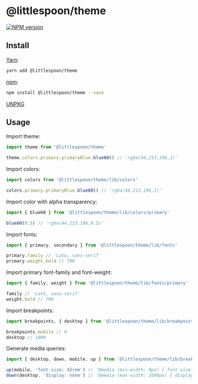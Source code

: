 # @littlespoon/theme

[![NPM version](https://img.shields.io/npm/v/@littlespoon/theme.svg)](https://www.npmjs.com/package/@littlespoon/theme)

## Install

[Yarn](https://yarnpkg.com/package/@littlespoon/theme):

```sh
yarn add @littlespoon/theme
```

[npm](https://www.npmjs.com/package/@littlespoon/theme):

```sh
npm install @littlespoon/theme --save
```

[UNPKG](https://unpkg.com/browse/@littlespoon/theme/)

## Usage

Import theme:

```ts
import theme from '@littlespoon/theme'

theme.colors.primary.primaryBlue.blue60() // 'rgba(44,213,196,1)'
```

Import colors:

```ts
import colors from '@littlespoon/theme/lib/colors'

colors.primary.primaryBlue.blue60() // 'rgba(44,213,196,1)'
```

Import color with alpha transparency:

```ts
import { blue60 } from '@littlespoon/theme/lib/colors/primary'

blue60(0.5) // 'rgba(44,213,196,0.5)'
```

Import fonts:

```ts
import { primary, secondary } from '@littlespoon/theme/lib/fonts'

primary.family // 'Lato, sans-serif'
primary.weight.bold // 700
```

Import primary font-family and font-weight:

```ts
import { family, weight } from '@littlespoon/theme/lib/fonts/primary'

family // 'Lato, sans-serif'
weight.bold // 700
```

Import breakpoints:

```ts
import breakpoints, { desktop } from '@littlespoon/theme/lib/breakpoints'

breakpoints.mobile // 0
desktop // 1000
```

Generate media queries:

```ts
import { desktop, down, mobile, up } from '@littlespoon/theme/lib/breakpoints'

up(mobile, 'font-size: 42rem') // '@media (min-width: 0px) { font-size: 42rem; }'
down(desktop, 'display: none') // '@media (max-width: 1000px) { display: none; }'
```

